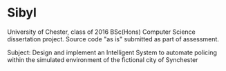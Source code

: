 # Sibyl
University of Chester, class of 2016 BSc(Hons) Computer Science dissertation project. Source code "as is" submitted as part of assessment.

Subject: Design and implement an Intelligent System to automate policing within the simulated environment of the fictional city of Synchester

